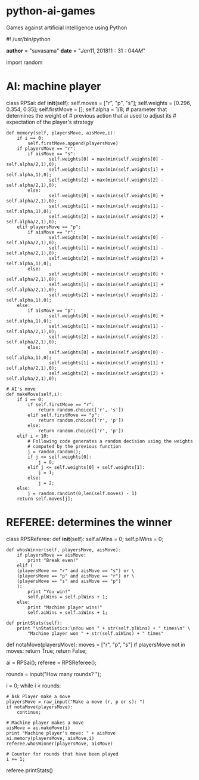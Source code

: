 # python-ai-games
Games against artificial intelligence using Python


#! /usr/bin/python

__author__ = "suvasama"
__date__ = "$Jan 11, 2018 11:31:04 AM$"


import random

# AI: machine player
class RPSai: 
    def __init__(self):
        self.moves = ["r", "p", "s"];
        self.weights = [0.296, 0.354, 0.35];
        self.firstMove = [];
        self.alpha = 1/8;       # parameter that determines the weight of 
                                # previous action that ai used to adjust its 
                                # expectation of the player's strategy
        
    def memory(self, playersMove, aisMove,i):
        if i == 0:
            self.firstMove.append(playersMove)
        if playersMove == "r":
            if aisMove == "s":
                    self.weights[0] = max(min(self.weights[0] - self.alpha/2,1),0); 
                    self.weights[1] = max(min(self.weights[1] + self.alpha,1),0);
                    self.weights[2] = max(min(self.weights[2] - self.alpha/2,1),0);
            else:
                    self.weights[0] = max(min(self.weights[0] + self.alpha/2,1),0); 
                    self.weights[1] = max(min(self.weights[1] - self.alpha,1),0);
                    self.weights[2] = max(min(self.weights[2] + self.alpha/2,1),0);
        elif playersMove == "p":
            if aisMove == "r":
                    self.weights[0] = max(min(self.weights[0] - self.alpha/2,1),0);
                    self.weights[1] = max(min(self.weights[1] - self.alpha/2,1),0);
                    self.weights[2] = max(min(self.weights[2] + self.alpha,1),0);
            else:
                    self.weights[0] = max(min(self.weights[0] + self.alpha/2,1),0); 
                    self.weights[1] = max(min(self.weights[1] + self.alpha/2,1),0);
                    self.weights[2] = max(min(self.weights[2] - self.alpha,1),0);
        else:
            if aisMove == "p":
                    self.weights[0] = max(min(self.weights[0] + self.alpha,1),0); 
                    self.weights[1] = max(min(self.weights[1] - self.alpha/2,1),0);
                    self.weights[2] = max(min(self.weights[2] - self.alpha/2,1),0);
            else:
                    self.weights[0] = max(min(self.weights[0] - self.alpha,1),0); 
                    self.weights[1] = max(min(self.weights[1] + self.alpha/2,1),0);
                    self.weights[2] = max(min(self.weights[2] + self.alpha/2,1),0);
    
    # AI's move
    def makeMove(self,i):
        if i == 0:
            if self.firstMove == "r":
                return random.choice(['r', 's'])
            elif self.firstMove == "p":
                return random.choice(['r', 'p'])
            else:
                return random.choice(['r', 'p'])
        elif i < 10:
            # Following code generates a random decision using the weights 
            # computed by the previous function
            j = random.random();
            if j <= self.weights[0]:
                j = 0;
            elif j <= self.weights[0] + self.weights[1]:
                j = 1;
            else:
                j = 2;
        else:
            j = random.randint(0,len(self.moves) - 1)
        return self.moves[j];

# REFEREE: determines the winner
class RPSReferee:
    def __init__(self):
        self.aiWins = 0;
        self.plWins = 0;
    
    def whosWinner(self, playersMove, aisMove):
        if playersMove == aisMove:
            print "Break even!"
        elif (
        (playersMove == "r" and aisMove == "s") or \
        (playersMove == "p" and aisMove == "r") or \
        (playersMove == "s" and aisMove == "p")
        ):
            print "You win!"
            self.plWins = self.plWins + 1;
        else:
            print "Machine player wins!"
            self.aiWins = self.aiWins + 1;
            
    def printStats(self):
        print "\nStatistics:\nYou won " + str(self.plWins) + " times\n" \
            "Machine player won " + str(self.aiWins) + " times"
        
def notaMove(playersMove):
    moves = ["r", "p", "s"]
    if playersMove not in moves:
        return True;
    return False;
        
ai = RPSai();
referee = RPSReferee();

rounds = input("How many rounds? ");

i = 0;
while i < rounds:

    # Ask Player make a move
    playersMove = raw_input("Make a move (r, p or s): ")
    if notaMove(playersMove):
        continue;

    # Machine player makes a move
    aisMove = ai.makeMove(i)
    print "Machine player's move: " + aisMove
    ai.memory(playersMove, aisMove,i)
    referee.whosWinner(playersMove, aisMove)

    # Counter for rounds that have been played
    i += 1;

referee.printStats()
